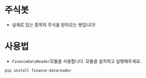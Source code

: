 # 주식봇
* 실제로 있는 종목의 주식을 받아오는 봇입니다!

# 사용법
* `FinanceDataReader`모듈을 사용합니다. 모듈을 설치하고 실행해주세요.
```
pip install finance-datareader
```
